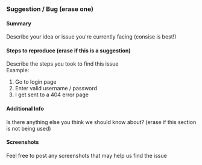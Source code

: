 ### Suggestion / Bug (erase one)
#### Summary
Describe your idea or issue you're currently facing (consise is best!)

#### Steps to reproduce (erase if this is a suggestion)
Describe the steps you took to find this issue  
Example:  
1. Go to login page
2. Enter valid username / password
3. I get sent to a 404 error page

#### Additional Info
Is there anything else you think we should know about? (erase if this section is not being used)

#### Screenshots
Feel free to post any screenshots that may help us find the issue
